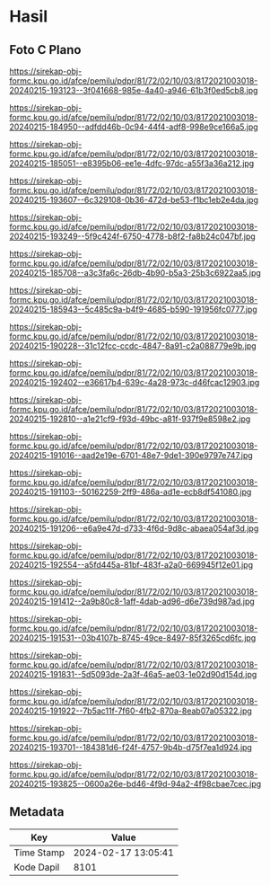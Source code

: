 # Hasil

## Foto C Plano

https://sirekap-obj-formc.kpu.go.id/afce/pemilu/pdpr/81/72/02/10/03/8172021003018-20240215-193123--3f041668-985e-4a40-a946-61b3f0ed5cb8.jpg

https://sirekap-obj-formc.kpu.go.id/afce/pemilu/pdpr/81/72/02/10/03/8172021003018-20240215-184950--adfdd46b-0c94-44f4-adf8-998e9ce166a5.jpg

https://sirekap-obj-formc.kpu.go.id/afce/pemilu/pdpr/81/72/02/10/03/8172021003018-20240215-185051--e8395b06-ee1e-4dfc-97dc-a55f3a36a212.jpg

https://sirekap-obj-formc.kpu.go.id/afce/pemilu/pdpr/81/72/02/10/03/8172021003018-20240215-193607--6c329108-0b36-472d-be53-f1bc1eb2e4da.jpg

https://sirekap-obj-formc.kpu.go.id/afce/pemilu/pdpr/81/72/02/10/03/8172021003018-20240215-193249--5f9c424f-6750-4778-b8f2-fa8b24c047bf.jpg

https://sirekap-obj-formc.kpu.go.id/afce/pemilu/pdpr/81/72/02/10/03/8172021003018-20240215-185708--a3c3fa6c-26db-4b90-b5a3-25b3c6922aa5.jpg

https://sirekap-obj-formc.kpu.go.id/afce/pemilu/pdpr/81/72/02/10/03/8172021003018-20240215-185943--5c485c9a-b4f9-4685-b590-191956fc0777.jpg

https://sirekap-obj-formc.kpu.go.id/afce/pemilu/pdpr/81/72/02/10/03/8172021003018-20240215-190228--31c12fcc-ccdc-4847-8a91-c2a088779e9b.jpg

https://sirekap-obj-formc.kpu.go.id/afce/pemilu/pdpr/81/72/02/10/03/8172021003018-20240215-192402--e36617b4-639c-4a28-973c-d46fcac12903.jpg

https://sirekap-obj-formc.kpu.go.id/afce/pemilu/pdpr/81/72/02/10/03/8172021003018-20240215-192810--a1e21cf9-f93d-49bc-a81f-937f9e8598e2.jpg

https://sirekap-obj-formc.kpu.go.id/afce/pemilu/pdpr/81/72/02/10/03/8172021003018-20240215-191016--aad2e19e-6701-48e7-9de1-390e9797e747.jpg

https://sirekap-obj-formc.kpu.go.id/afce/pemilu/pdpr/81/72/02/10/03/8172021003018-20240215-191103--50162259-2ff9-486a-ad1e-ecb8df541080.jpg

https://sirekap-obj-formc.kpu.go.id/afce/pemilu/pdpr/81/72/02/10/03/8172021003018-20240215-191206--e6a9e47d-d733-4f6d-9d8c-abaea054af3d.jpg

https://sirekap-obj-formc.kpu.go.id/afce/pemilu/pdpr/81/72/02/10/03/8172021003018-20240215-192554--a5fd445a-81bf-483f-a2a0-669945f12e01.jpg

https://sirekap-obj-formc.kpu.go.id/afce/pemilu/pdpr/81/72/02/10/03/8172021003018-20240215-191412--2a9b80c8-1aff-4dab-ad96-d6e739d987ad.jpg

https://sirekap-obj-formc.kpu.go.id/afce/pemilu/pdpr/81/72/02/10/03/8172021003018-20240215-191531--03b4107b-8745-49ce-8497-85f3265cd6fc.jpg

https://sirekap-obj-formc.kpu.go.id/afce/pemilu/pdpr/81/72/02/10/03/8172021003018-20240215-191831--5d5093de-2a3f-46a5-ae03-1e02d90d154d.jpg

https://sirekap-obj-formc.kpu.go.id/afce/pemilu/pdpr/81/72/02/10/03/8172021003018-20240215-191922--7b5ac11f-7f60-4fb2-870a-8eab07a05322.jpg

https://sirekap-obj-formc.kpu.go.id/afce/pemilu/pdpr/81/72/02/10/03/8172021003018-20240215-193701--184381d6-f24f-4757-9b4b-d75f7ea1d924.jpg

https://sirekap-obj-formc.kpu.go.id/afce/pemilu/pdpr/81/72/02/10/03/8172021003018-20240215-193825--0600a26e-bd46-4f9d-94a2-4f98cbae7cec.jpg


## Metadata

| Key        | Value               |
| ---------- | ------------------- |
| Time Stamp | 2024-02-17 13:05:41 |
| Kode Dapil | 8101                |



